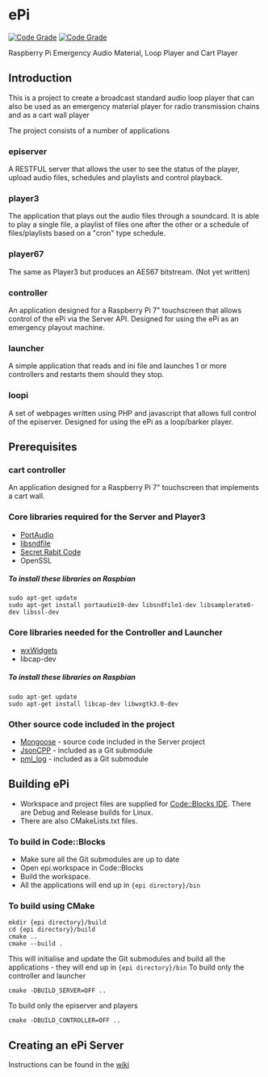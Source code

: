 # ePi

[![Code Grade](https://www.code-inspector.com/project/11011/score/svg)](https://www.code-inspector.com)
[![Code Grade](https://www.code-inspector.com/project/11011/status/svg)](https://www.code-inspector.com)

Raspberry Pi Emergency Audio Material, Loop Player and Cart Player

## Introduction
This is a project to create a broadcast standard audio loop player that can also be used as an emergency material player for radio transmission chains and as a cart wall player

The project consists of a number of applications

### episerver
A RESTFUL server that allows the user to see the status of the player, upload audio files, schedules and playlists and control playback.

### player3
The application that plays out the audio files through a soundcard. It is able to play a single file, a playlist of files one after the other or a schedule of files/playlists based on a "cron" type schedule.

### player67
The same as Player3 but produces an AES67 bitstream. (Not yet written)

### controller
An application designed for a Raspberry Pi 7" touchscreen that allows control of the ePi via the Server API. Designed for using the ePi as an emergency playout machine.

### launcher
A simple application that reads and ini file and launches 1 or more controllers and restarts them should they stop.

### loopi
A set of webpages written using PHP and javascript that allows full control of the episerver. Designed for using the ePi as a loop/barker player.
## Prerequisites

### cart controller
An application designed for a Raspberry Pi 7" touchscreen that implements a cart wall.

### Core libraries required for the Server and Player3

* [PortAudio](http://www.portaudio.com/download.html)
* [libsndfile](http://www.mega-nerd.com/libsndfile/)
* [Secret Rabit Code](http://www.mega-nerd.com/SRC/)
* OpenSSL

##### To install these libraries on Raspbian
```
sudo apt-get update
sudo apt-get install portaudio19-dev libsndfile1-dev libsamplerate0-dev libssl-dev
```

### Core libraries needed for the Controller and Launcher

* [wxWidgets](www.wxwidgets.org)
* libcap-dev

##### To install these libraries on Raspbian
```
sudo apt-get update
sudo apt-get install libcap-dev libwxgtk3.0-dev
```

### Other source code included in the project

* [Mongoose](https://github.com/cesanta/mongoose) - source code included in the Server project
* [JsonCPP](https://github.com/open-source-parsers/jsoncpp) - included as a Git submodule
* [pml_log](https://github.com/martim01/log) - included as a Git submodule


## Building ePi

* Workspace and project files are supplied for [Code::Blocks IDE](http://www.codeblocks.org/). There are Debug and Release builds for Linux.
* There are also CMakeLists.txt files.

### To build in Code::Blocks
* Make sure all the Git submodules are up to date
* Open epi.workspace in Code::Blocks
* Build the workspace.
* All the applications will end up in ```{epi directory}/bin```

### To build using CMake
```
mkdir {epi directory}/build
cd {epi directory}/build
cmake ..
cmake --build .
```
This will initialise and update the Git submodules and build all the applications - they will end up in ```{epi directory}/bin```
To build only the controller and launcher
```
cmake -DBUILD_SERVER=OFF ..
```
To build only the episerver and players
```
cmake -DBUILD_CONTROLLER=OFF ..
```


## Creating an ePi Server
Instructions can be found in the [wiki](https://github.com/martim01/ePi/wiki/building)
